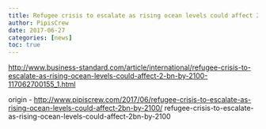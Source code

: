 ```yaml
---
title: Refugee crisis to escalate as rising ocean levels could affect 2bn by 2100
author: PipisCrew
date: 2017-06-27
categories: [news]
toc: true
---
```


http://www.business-standard.com/article/international/refugee-crisis-to-escalate-as-rising-ocean-levels-could-affect-2-bn-by-2100-117062700155_1.html

origin - http://www.pipiscrew.com/2017/06/refugee-crisis-to-escalate-as-rising-ocean-levels-could-affect-2bn-by-2100/ refugee-crisis-to-escalate-as-rising-ocean-levels-could-affect-2bn-by-2100